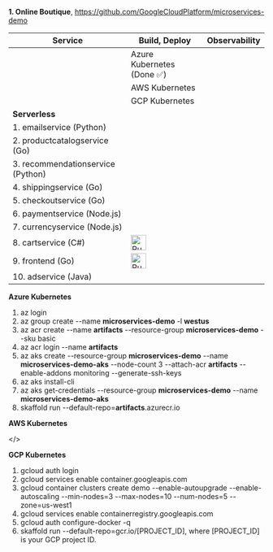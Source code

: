 **1. Online Boutique**, https://github.com/GoogleCloudPlatform/microservices-demo

| Service | Build, Deploy | Observability |
| ------------------------- | ---------------- | ---------------- |
|                     | Azure Kubernetes (Done ✅) | |
|                     | AWS Kubernetes | |
|                     | GCP Kubernetes | |
| **Serverless**                    |  | |
| 1. emailservice (Python) | | |
| 2. productcatalogservice (Go) | | |
| 3. recommendationservice (Python) | | |
| 4. shippingservice (Go) | | |
| 5. checkoutservice (Go) | | |
| 6. paymentservice (Node.js) | | |
| 7. currencyservice (Node.js) | | |
| 8. cartservice (C#) | [<img src="https://storage.googleapis.com/cloudrun/button.svg" alt="Run on Google Cloud" height="30">][run_cartservice] | |
| 9. frontend (Go) | [<img src="https://storage.googleapis.com/cloudrun/button.svg" alt="Run on Google Cloud" height="30">][run_frontend] | |
| 10. adservice (Java) | | |

[run_frontend]: https://deploy.cloud.run/?git_repo=https://github.com/GoogleCloudPlatform/microservices-demo&dir=src/frontend
[run_cartservice]: https://deploy.cloud.run/?git_repo=https://github.com/GoogleCloudPlatform/microservices-demo&dir=src/cartservice


**Azure Kubernetes**
1. az login
2. az group create --name **microservices-demo** -l **westus**
3. az acr create --name **artifacts** --resource-group **microservices-demo** --sku basic
4. az acr login --name **artifacts**
5. az aks create --resource-group **microservices-demo** --name **microservices-demo-aks** --node-count 3 --attach-acr **artifacts** --enable-addons monitoring --generate-ssh-keys
6. az aks install-cli
7. az aks get-credentials --resource-group **microservices-demo** --name **microservices-demo-aks**
8. skaffold run --default-repo=**artifacts**.azurecr.io

**AWS Kubernetes**

</>

**GCP Kubernetes**

1. gcloud auth login 
2. gcloud services enable container.googleapis.com
3. gcloud container clusters create demo --enable-autoupgrade --enable-autoscaling --min-nodes=3 --max-nodes=10 --num-nodes=5 --zone=us-west1
4. gcloud services enable containerregistry.googleapis.com
5. gcloud auth configure-docker -q
6. skaffold run --default-repo=gcr.io/[PROJECT_ID], where [PROJECT_ID] is your GCP project ID.
